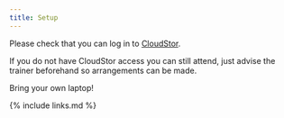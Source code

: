 ```yaml
---
title: Setup
---
```

Please check that you can log in to [CloudStor](cloudstor.aarnet.edu.au).

If you do not have CloudStor access you can still attend, just advise the trainer beforehand so arrangements can be made.

Bring your own laptop!

{% include links.md %}
